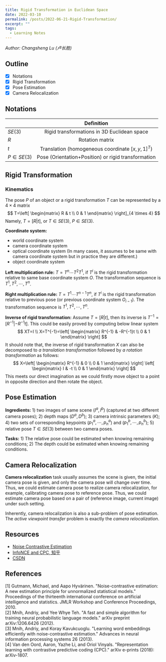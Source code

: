 ```yaml
---
title: Rigid Transformation in Euclidean Space
date: 2022-03-10
permalink: /posts/2022-06-21-Rigid-Transformation/
excerpt: ""
tags:
  - Learning Notes
---
```


*Author: Changsheng Lu (卢长胜)*

## Outline
- [X] Notations
- [X] Rigid Transformation
- [X] Pose Estimation
- [X] Camera Relocalization

## Notations
|             |  Definition |
|:------------|:-----------:|
| $SE(3)$     | Rigid transformations in 3D Euclidean space|
| $R$         | Rotation matrix |
| $t$         | Translation (homogeneous coordinate $[x, y, 1]^{T}$)
| $P \in SE(3)$ | Pose (Orientation+Position) or rigid transformation |


## Rigid Transformation
### Kinematics
The pose $P$ of an object or a rigid transformation $T$ can be represented by a $4 \times 4$ matrix 
$$
T=\left[
  \begin{matrix}
    R & t \\
    0 & 1
  \end{matrix}
  \right]_{4 \times 4}
$$
Namely, $T=[R|t]$, or $T \in SE(3)$, $P \in SE(3)$.


**Coordinate system:**
- world coordinate system
- camera coordinate system
- optical coordinate system (In many cases, it assumes to be same with camera coordinate system but in practice they are different.)
- object coordinate system

**Left multiplication rule:** $T=T^{n}\cdots T^{2}T^{1}$, if $T^i$ is the rigid transformation relative to same base coordinate system $O$. The transformation sequence is $T^{1},T^{2},\cdots,T^{n}$.

**Right multiplication rule:** $T=T^{1}\cdots T^{n-1}T^{n}$, if $T^i$ is the rigid transformation relative to previous pose (or previous coordinate system $O_{i-1}$). The transformation sequence is $T^{1},T^{2},\cdots,T^{n}$.

**Inverse of rigid transformation:** Assume $T=[R|t]$, then its inverse is $T^{-1}=[R^{-1}|-R^{-1}t]$. This could be easily proved by computing below linear system 
$$
XT=I \\
X=T^{-1}=\left[
  \begin{matrix}
    R^{-1} & -R^{-1}t \\
    0      & 1
  \end{matrix}
  \right]
$$
It should note that, the inverse of rigid transformation $X$ can also be decomposed to *a translation transformation* followed by *a rotation transformation* as follows:
$$
X=\left[
  \begin{matrix}
    R^{-1} & 0 \\
    0      & 1
  \end{matrix}
  \right]
  \left[
  \begin{matrix}
    I & -t \\
    0 & 1
  \end{matrix}
  \right]
$$
This meets our direct imagination as we could firstly move object to a point in opposite direction and then rotate the object.



## Pose Estimation
**Ingredients:** 1) two images of same scene ($I^a, I^b$) (captured at two different camera poses); 2) depth maps ($D^a, D^b$); 3) camera intrinsic parameters ($K$); 4) two sets of corresponding keypoints ($p^a_1,\cdots,p^a_n$) and ($p^b_1,\cdots,p^b_n$); 5) relative pose $T\in SE(3)$ between two camera poses.

**Tasks:** 1) The relative pose could be estimated when knowing remaining conditions; 2) The depth could be estimated when knowing remaining conditions.




## Camera Relocalization
**Camera relocalization** task usually assumes the scene is given, the initial camera pose is given, and only the camera pose will change over time. Thus, we could estimate camera pose to realize camera relocalization, for example, calibrating camera pose to reference pose. Thus, we could estimate camera pose based on a pair of (reference image, current image) under such setting.

Inherently, camera relocalization is also a sub-problem of pose estimation. The *active viewpoint transfer* problem is exactly the *camera relocalization*.











## Resources
- [Noise Contrastive Estimation](https://leimao.github.io/article/Noise-Contrastive-Estimation/)
- [InfoNCE and CPC, 知乎](https://zhuanlan.zhihu.com/p/129076690)
- [CSDN](https://blog.csdn.net/m0_37876745/article/details/110933812?utm_medium=distribute.pc_aggpage_search_result.none-task-blog-2~aggregatepage~first_rank_ecpm_v1~rank_v31_ecpm-2-110933812.pc_agg_new_rank&utm_term=infonce%E6%8D%9F%E5%A4%B1&spm=1000.2123.3001.4430)


## References
[1] Gutmann, Michael, and Aapo Hyvärinen. "Noise-contrastive estimation: A new estimation principle for unnormalized statistical models." Proceedings of the thirteenth international conference on artificial intelligence and statistics. JMLR Workshop and Conference Proceedings, 2010.  
[2] Mnih, Andriy, and Yee Whye Teh. "A fast and simple algorithm for training neural probabilistic language models." arXiv preprint arXiv:1206.6426 (2012).  
[3] Mnih, Andriy, and Koray Kavukcuoglu. "Learning word embeddings efficiently with noise-contrastive estimation." Advances in neural information processing systems 26 (2013).  
[4] Van den Oord, Aaron, Yazhe Li, and Oriol Vinyals. "Representation learning with contrastive predictive coding (CPC)." arXiv e-prints (2018): arXiv-1807.  

